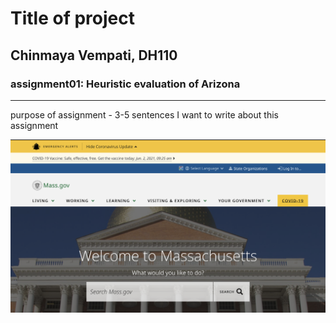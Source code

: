 # Title of project
## Chinmaya Vempati, DH110

### assignment01: Heuristic evaluation of Arizona

------

purpose of assignment - 3-5 sentences I want to write about this assignment

![landing page for massachusetts government website](mass-gov-ss.png)
